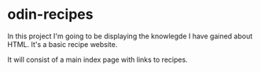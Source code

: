 # odin-recipes

In this project I'm going to be displaying the knowlegde I have gained about HTML. It's a basic recipe website. 

It will consist of a main index page with links to recipes. 
